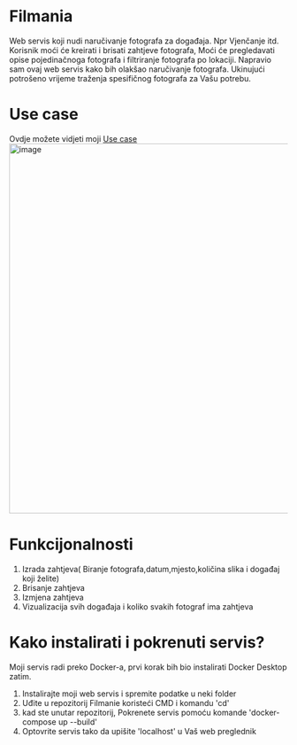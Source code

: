 # Filmania
Web servis koji nudi naručivanje fotografa za događaja. Npr Vjenčanje itd. 
Korisnik moći će kreirati i brisati zahtjeve fotografa, Moći će pregledavati opise pojedinačnoga fotografa i filtriranje fotografa po lokaciji. Napravio sam ovaj web servis kako bih olakšao naručivanje fotografa.
Ukinujući potrošeno vrijeme traženja spesifičnog fotografa za Vašu potrebu.


# Use case
Ovdje možete vidjeti moji [Use case](https://lucid.app/lucidchart/a2b3b26e-e5cf-4dcd-99d5-3afc9ce74420/edit?page=.Q4MUjXso07N&invitationId=inv_4a7e3534-620c-4bbe-86bd-9be1a58b416a#)
<img width="811" height="668" alt="image" src="https://github.com/user-attachments/assets/b104a42a-8238-410e-b32d-a4ede65f30e6" />


# Funkcijonalnosti
1. Izrada zahtjeva( Biranje fotografa,datum,mjesto,količina slika i događaj koji želite)
2. Brisanje zahtjeva
3. Izmjena zahtjeva
4. Vizualizacija svih događaja i koliko svakih fotograf ima zahtjeva


# Kako instalirati i pokrenuti servis?
Moji servis radi preko Docker-a, prvi korak bih bio instalirati Docker Desktop zatim.

1. Instalirajte moji web servis i spremite podatke u neki folder
2. Uđite u repozitorij Filmanie koristeći CMD i komandu 'cd'
3.  kad ste unutar repozitorij, Pokrenete servis pomoću komande 'docker-compose up --build'
4. Optovrite servis tako da upišite 'localhost' u Vaš web preglednik



